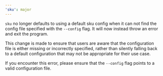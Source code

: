 ```yaml
---
'sku': major
---
```


`sku` no longer defaults to using a default sku config when it can not find the config file specified with the `--config` flag.
It will now instead throw an error and exit the program.

This change is made to ensure that users are aware that the configuration file is either missing or incorrectly specified, rather than silently falling back to a default configuration that may not be appropriate for their use case.

If you encounter this error, please ensure that the `--config` flag points to a valid configuration file.
